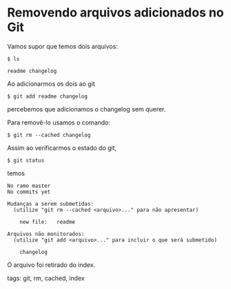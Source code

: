 # Removendo arquivos adicionados no Git

Vamos supor que temos dois arquivos:
```
$ ls
```
```
readme changelog
```
Ao adicionarmos os dois ao git
```
$ git add readme changelog
```
percebemos que adicionamos o changelog sem querer.

Para removê-lo usamos o comando:
```
$ git rm --cached changelog
```

Assim ao verificarmos o estado do git,
```
$ git status
```
temos
```
No ramo master
No commits yet

Mudanças a serem submetidas:
  (utilize "git rm --cached <arquivo>..." para não apresentar)

	new file:   readme

Arquivos não monitorados:
  (utilize "git add <arquivo>..." para incluir o que será submetido)

	changelog
```
O arquivo foi retirado do index.

tags: git, rm, cached, index
